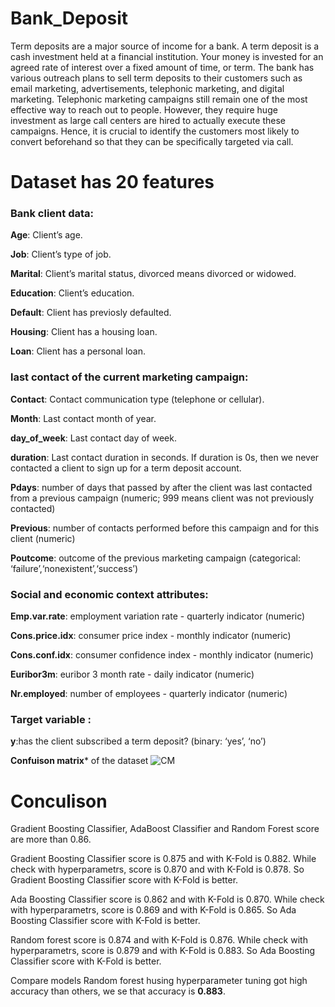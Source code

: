 # Bank_Deposit
Term deposits are a major source of income for a bank. A term deposit is a cash investment held at a financial institution. Your money is invested for an agreed rate of interest over a fixed amount of time, or term. The bank has various outreach plans to sell term deposits to their customers such as email marketing, advertisements, telephonic marketing, and digital marketing. Telephonic marketing campaigns still remain one of the most effective way to reach out to people. However, they require huge investment as large call centers are hired to actually execute these campaigns. Hence, it is crucial to identify the customers most likely to convert beforehand so that they can be specifically targeted via call.

# Dataset has 20 features
### Bank client data:

**Age**: Client’s age.

**Job**: Client’s type of job.

**Marital**: Client’s marital status, divorced means divorced or widowed.

**Education**: Client’s education.

**Default**: Client has previosly defaulted.

**Housing**: Client has a housing loan.

**Loan**: Client has a personal loan.



### last contact of the current marketing campaign:

**Contact**: Contact communication type (telephone or cellular).

**Month**: Last contact month of year.

**day_of_week**: Last contact day of week.

**duration**: Last contact duration in seconds. If duration is 0s, then we never contacted a client to sign up for a term deposit account.

**Pdays**: number of days that passed by after the client was last contacted from a previous campaign (numeric; 999 means client was not previously contacted)

**Previous**: number of contacts performed before this campaign and for this client (numeric)

**Poutcome**: outcome of the previous marketing campaign (categorical: ‘failure’,‘nonexistent’,‘success’)


### Social and economic context attributes:

**Emp.var.rate**: employment variation rate - quarterly indicator (numeric)

**Cons.price.idx**: consumer price index - monthly indicator (numeric)

**Cons.conf.idx**: consumer confidence index - monthly indicator (numeric)

**Euribor3m**: euribor 3 month rate - daily indicator (numeric)

**Nr.employed**: number of employees - quarterly indicator (numeric)


### Target variable :

**y**:has the client subscribed a term deposit? (binary: ‘yes’, ‘no’)

**Confuison matrix*** of the dataset
![CM](https://github.com/bextla20/Bank_Deposit/blob/main/Bank_Deposit.ipynb)

# Conculison
Gradient Boosting Classifier, AdaBoost Classifier and Random Forest score are more than 0.86.

Gradient Boosting Classifier score is 0.875 and with K-Fold is 0.882. While check with hyperparametrs, score is 0.870 and with K-Fold is 0.878. So Gradient Boosting Classifier score with K-Fold is better.

Ada Boosting Classifier score is 0.862 and with K-Fold is 0.870. While check with hyperparametrs, score is 0.869 and with K-Fold is 0.865. So Ada Boosting Classifier score with K-Fold is better.

Random forest score is 0.874 and with K-Fold is 0.876. While check with hyperparametrs, score is 0.879 and with K-Fold is 0.883. So Ada Boosting Classifier score with K-Fold is better.

Compare models Random forest husing hyperparameter tuning got high accuracy than others, we se that accuracy is **0.883**.
